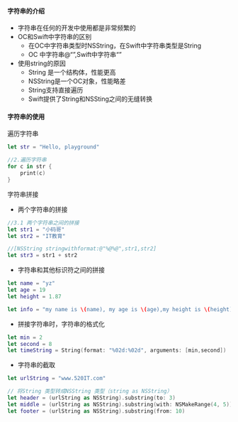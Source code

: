 #### 字符串的介绍

- 字符串在任何的开发中使用都是非常频繁的
- OC和Swift中字符串的区别
  - 在OC中字符串类型时NSString，在Swift中字符串类型是String
  - OC 中字符串@“”,Swift中字符串“”
- 使用string的原因
  - String 是一个结构体，性能更高
  - NSString是一个OC对象，性能略差
  - String支持直接遍历
  - Swift提供了String和NSSting之间的无缝转换

#### 字符串的使用

遍历字符串

```swift
let str = "Hello, playground"

//2.遍历字符串
for c in str {
    print(c)
}
```

字符串拼接

- 两个字符串的拼接

```Swift
//3.1 两个字符串之间的拼接
let str1 = "小码哥"
let str2 = "IT教育"

//[NSString stringwithformat:@"%@%@",str1,str2]
let str3 = str1 + str2
```

- 字符串和其他标识符之间的拼接

```swift
let name = "yz"
let age = 19
let height = 1.87

let info = "my name is \(name), my age is \(age),my height is \(height)"
```

- 拼接字符串时，字符串的格式化

```swift
let min = 2
let second = 8
let timeString = String(format: "%02d:%02d", arguments: [min,second])
```

- 字符串的截取

```swift
let urlString = "www.520IT.com"

// 将String 类型转成NSString 类型（string as NSString）
let header = (urlString as NSString).substring(to: 3)
let middle = (urlString as NSString).substring(with: NSMakeRange(4, 5))
let footer = (urlString as NSString).substring(from: 10)
```

